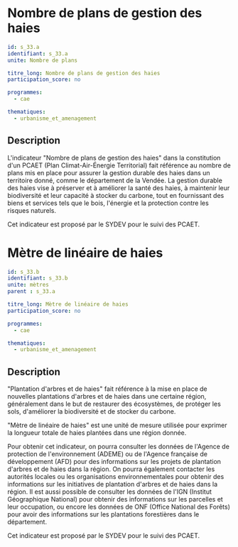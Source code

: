 # Nombre de plans de gestion des haies

```yaml
id: s_33.a
identifiant: s_33.a
unite: Nombre de plans

titre_long: Nombre de plans de gestion des haies
participation_score: no

programmes:
  - cae

thematiques:
  - urbanisme_et_amenagement
```
## Description
L'indicateur "Nombre de plans de gestion des haies" dans la constitution d'un PCAET (Plan Climat-Air-Énergie Territorial) fait référence au nombre de plans mis en place pour assurer la gestion durable des haies dans un territoire donné, comme le département de la Vendée. La gestion durable des haies vise à préserver et à améliorer la santé des haies, à maintenir leur biodiversité et leur capacité à stocker du carbone, tout en fournissant des biens et services tels que le bois, l'énergie et la protection contre les risques naturels.

Cet indicateur est proposé par le SYDEV pour le suivi des PCAET.

# Mètre de linéaire de haies

```yaml
id: s_33.b
identifiant: s_33.b
unite: mètres
parent : s_33.a

titre_long: Mètre de linéaire de haies
participation_score: no

programmes:
  - cae

thematiques:
  - urbanisme_et_amenagement
```
## Description
"Plantation d'arbres et de haies" fait référence à la mise en place de nouvelles plantations d'arbres et de haies dans une certaine région, généralement dans le but de restaurer des écosystèmes, de protéger les sols, d'améliorer la biodiversité et de stocker du carbone.

"Mètre de linéaire de haies" est une unité de mesure utilisée pour exprimer la longueur totale de haies plantées dans une région donnée.

Pour obtenir cet indicateur, on pourra consulter les données de l'Agence de protection de l'environnement (ADEME) ou de l'Agence française de développement (AFD) pour des informations sur les projets de plantation d'arbres et de haies dans la région. On pourra également contacter les autorités locales ou les organisations environnementales pour obtenir des informations sur les initiatives de plantation d'arbres et de haies dans la région. Il est aussi possible de consulter les données de l'IGN (Institut Géographique National) pour obtenir des informations sur les parcelles et leur occupation, ou encore les données de ONF (Office National des Forêts) pour avoir des informations sur les plantations forestières dans le département.

Cet indicateur est proposé par le SYDEV pour le suivi des PCAET.


